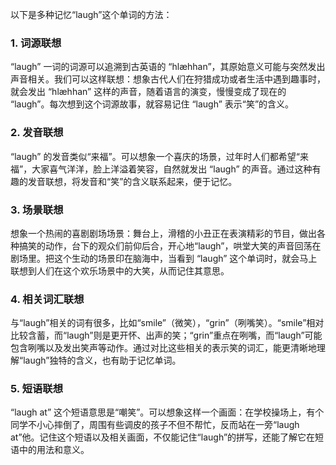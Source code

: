 以下是多种记忆“laugh”这个单词的方法：

### 1. 词源联想
“laugh” 一词的词源可以追溯到古英语的 “hlæhhan”，其原始意义可能与突然发出声音相关。我们可以这样联想：想象古代人们在狩猎成功或者生活中遇到趣事时，就会发出 “hlæhhan” 这样的声音，随着语言的演变，慢慢变成了现在的 “laugh”。每次想到这个词源故事，就容易记住 “laugh” 表示“笑”的含义。

### 2. 发音联想
“laugh” 的发音类似“来福”。可以想象一个喜庆的场景，过年时人们都希望“来福”，大家喜气洋洋，脸上洋溢着笑容，自然就发出 “laugh” 的声音。通过这种有趣的发音联想，将发音和“笑”的含义联系起来，便于记忆。

### 3. 场景联想
想象一个热闹的喜剧剧场场景：舞台上，滑稽的小丑正在表演精彩的节目，做出各种搞笑的动作，台下的观众们前仰后合，开心地“laugh”，哄堂大笑的声音回荡在剧场里。把这个生动的场景印在脑海中，当看到 “laugh” 这个单词时，就会马上联想到人们在这个欢乐场景中的大笑，从而记住其意思。

### 4. 相关词汇联想
与“laugh”相关的词有很多，比如“smile”（微笑），“grin”（咧嘴笑）。“smile”相对比较含蓄，而“laugh”则是更开怀、出声的笑；“grin”重点在咧嘴，而“laugh”可能包含咧嘴以及发出笑声等动作。通过对比这些相关的表示笑的词汇，能更清晰地理解“laugh”独特的含义，也有助于记忆单词。

### 5. 短语联想
“laugh at” 这个短语意思是“嘲笑”。可以想象这样一个画面：在学校操场上，有个同学不小心摔倒了，周围有些调皮的孩子不但不帮忙，反而站在一旁“laugh at”他。记住这个短语以及相关画面，不仅能记住“laugh”的拼写，还能了解它在短语中的用法和意义。 